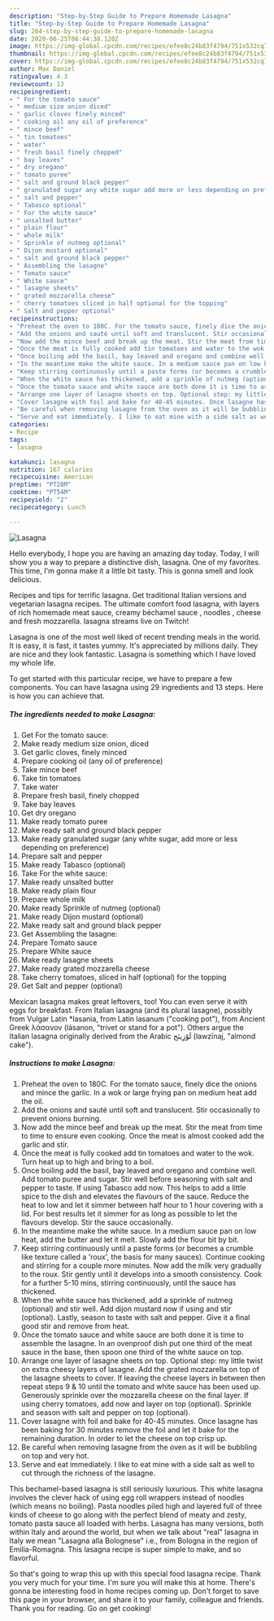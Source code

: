 ```yaml
---
description: "Step-by-Step Guide to Prepare Homemade Lasagna"
title: "Step-by-Step Guide to Prepare Homemade Lasagna"
slug: 264-step-by-step-guide-to-prepare-homemade-lasagna
date: 2020-06-25T06:44:38.120Z
image: https://img-global.cpcdn.com/recipes/efee8c24b83f4794/751x532cq70/lasagna-recipe-main-photo.jpg
thumbnail: https://img-global.cpcdn.com/recipes/efee8c24b83f4794/751x532cq70/lasagna-recipe-main-photo.jpg
cover: https://img-global.cpcdn.com/recipes/efee8c24b83f4794/751x532cq70/lasagna-recipe-main-photo.jpg
author: Max Daniel
ratingvalue: 4.3
reviewcount: 13
recipeingredient:
- " For the tomato sauce"
- " medium size onion diced"
- " garlic cloves finely minced"
- " cooking oil any oil of preference"
- " mince beef"
- " tin tomatoes"
- " water"
- " fresh basil finely chopped"
- " bay leaves"
- " dry oregano"
- " tomato puree"
- " salt and ground black pepper"
- " granulated sugar any white sugar add more or less depending on preference"
- " salt and pepper"
- " Tabasco optional"
- " For the white sauce"
- " unsalted butter"
- " plain flour"
- " whole milk"
- " Sprinkle of nutmeg optional"
- " Dijon mustard optional"
- " salt and ground black pepper"
- " Assembling the lasagne"
- " Tomato sauce"
- " White sauce"
- " lasagne sheets"
- " grated mozzarella cheese"
- " cherry tomatoes sliced in half optional for the topping"
- " Salt and pepper optional"
recipeinstructions:
- "Preheat the oven to 180C. For the tomato sauce, finely dice the onions and mince the garlic. In a wok or large frying pan on medium heat add the oil."
- "Add the onions and sauté until soft and translucent. Stir occasionally to prevent onions burning."
- "Now add the mince beef and break up the meat. Stir the meat from time to time to ensure even cooking. Once the meat is almost cooked add the garlic and stir."
- "Once the meat is fully cooked add tin tomatoes and water to the wok. Turn heat up to high and bring to a boil."
- "Once boiling add the basil, bay leaved and oregano and combine well. Add tomato puree and sugar. Stir well before seasoning with salt and pepper to taste. If using Tabasco add now. This helps to add a little spice to the dish and elevates the flavours of the sauce. Reduce the heat to low and let it simmer between half hour to 1 hour covering with a lid. For best results let it simmer for as long as possible to let the flavours develop. Stir the sauce occasionally."
- "In the meantime make the white sauce. In a medium sauce pan on low heat, add the butter and let it melt. Slowly add the flour bit by bit."
- "Keep stirring continuously until a paste forms (or becomes a crumble like texture called a &#39;roux&#39;, the basis for many sauces). Continue cooking and stirring for a couple more minutes. Now add the milk very gradually to the roux. Stir gently until it develops into a smooth consistency. Cook for a further 5-10 mins, stirring continuously, until the sauce has thickened."
- "When the white sauce has thickened, add a sprinkle of nutmeg (optional) and stir well. Add dijon mustard now if using and stir (optional). Lastly, season to taste with salt and pepper. Give it a final good stir and remove from heat."
- "Once the tomato sauce and white sauce are both done it is time to assemble the lasagne. In an ovenproof dish put one third of the meat sauce in the base, then spoon one third of the white sauce on top."
- "Arrange one layer of lasagne sheets on top. Optional step: my little twist on extra cheesy layers of lasagne. Add the grated mozzarella on top of the lasagne sheets to cover. If leaving the cheese layers in between then repeat steps 9 &amp; 10 until the tomato and white sauce has been used up. Generously sprinkle over the mozzarella cheese on the final layer. If using cherry tomatoes, add now and layer on top (optional). Sprinkle and season with salt and pepper on top (optional)."
- "Cover lasagne with foil and bake for 40-45 minutes. Once lasagne has been baking for 30 minutes remove the foil and let it bake for the remaining duration. In order to let the cheese on top crisp up."
- "Be careful when removing lasagne from the oven as it will be bubbling on top and very hot."
- "Serve and eat immediately. I like to eat mine with a side salt as well to cut through the richness of the lasagne."
categories:
- Recipe
tags:
- lasagna

katakunci: lasagna 
nutrition: 167 calories
recipecuisine: American
preptime: "PT28M"
cooktime: "PT54M"
recipeyield: "2"
recipecategory: Lunch

---
```



![Lasagna](https://img-global.cpcdn.com/recipes/efee8c24b83f4794/751x532cq70/lasagna-recipe-main-photo.jpg)

Hello everybody, I hope you are having an amazing day today. Today, I will show you a way to prepare a distinctive dish, lasagna. One of my favorites. This time, I'm gonna make it a little bit tasty. This is gonna smell and look delicious.

Recipes and tips for terrific lasagna. Get traditional Italian versions and vegetarian lasagna recipes. The ultimate comfort food lasagna, with layers of rich homemade meat sauce, creamy béchamel sauce , noodles , cheese and fresh mozzarella. lasagna streams live on Twitch!

Lasagna is one of the most well liked of recent trending meals in the world. It is easy, it is fast, it tastes yummy. It's appreciated by millions daily. They are nice and they look fantastic. Lasagna is something which I have loved my whole life.


To get started with this particular recipe, we have to prepare a few components. You can have lasagna using 29 ingredients and 13 steps. Here is how you can achieve that.

<!--inarticleads1-->

##### The ingredients needed to make Lasagna:

1. Get  For the tomato sauce:
1. Make ready  medium size onion, diced
1. Get  garlic cloves, finely minced
1. Prepare  cooking oil (any oil of preference)
1. Take  mince beef
1. Take  tin tomatoes
1. Take  water
1. Prepare  fresh basil, finely chopped
1. Take  bay leaves
1. Get  dry oregano
1. Make ready  tomato puree
1. Make ready  salt and ground black pepper
1. Make ready  granulated sugar (any white sugar, add more or less depending on preference)
1. Prepare  salt and pepper
1. Make ready  Tabasco (optional)
1. Take  For the white sauce:
1. Make ready  unsalted butter
1. Make ready  plain flour
1. Prepare  whole milk
1. Make ready  Sprinkle of nutmeg (optional)
1. Make ready  Dijon mustard (optional)
1. Make ready  salt and ground black pepper
1. Get  Assembling the lasagne:
1. Prepare  Tomato sauce
1. Prepare  White sauce
1. Make ready  lasagne sheets
1. Make ready  grated mozzarella cheese
1. Take  cherry tomatoes, sliced in half (optional) for the topping
1. Get  Salt and pepper (optional)


Mexican lasagna makes great leftovers, too! You can even serve it with eggs for breakfast. From Italian lasagna (and its plural lasagne), possibly from Vulgar Latin *lasania, from Latin lasanum (&#34;cooking pot&#34;), from Ancient Greek λάσανον (lásanon, &#34;trivet or stand for a pot&#34;). Others argue the Italian lasagna originally derived from the Arabic لَوْزِينَج‎ (lawzīnaj, &#34;almond cake&#34;). 

<!--inarticleads2-->

##### Instructions to make Lasagna:

1. Preheat the oven to 180C. For the tomato sauce, finely dice the onions and mince the garlic. In a wok or large frying pan on medium heat add the oil.
1. Add the onions and sauté until soft and translucent. Stir occasionally to prevent onions burning.
1. Now add the mince beef and break up the meat. Stir the meat from time to time to ensure even cooking. Once the meat is almost cooked add the garlic and stir.
1. Once the meat is fully cooked add tin tomatoes and water to the wok. Turn heat up to high and bring to a boil.
1. Once boiling add the basil, bay leaved and oregano and combine well. Add tomato puree and sugar. Stir well before seasoning with salt and pepper to taste. If using Tabasco add now. This helps to add a little spice to the dish and elevates the flavours of the sauce. Reduce the heat to low and let it simmer between half hour to 1 hour covering with a lid. For best results let it simmer for as long as possible to let the flavours develop. Stir the sauce occasionally.
1. In the meantime make the white sauce. In a medium sauce pan on low heat, add the butter and let it melt. Slowly add the flour bit by bit.
1. Keep stirring continuously until a paste forms (or becomes a crumble like texture called a &#39;roux&#39;, the basis for many sauces). Continue cooking and stirring for a couple more minutes. Now add the milk very gradually to the roux. Stir gently until it develops into a smooth consistency. Cook for a further 5-10 mins, stirring continuously, until the sauce has thickened.
1. When the white sauce has thickened, add a sprinkle of nutmeg (optional) and stir well. Add dijon mustard now if using and stir (optional). Lastly, season to taste with salt and pepper. Give it a final good stir and remove from heat.
1. Once the tomato sauce and white sauce are both done it is time to assemble the lasagne. In an ovenproof dish put one third of the meat sauce in the base, then spoon one third of the white sauce on top.
1. Arrange one layer of lasagne sheets on top. Optional step: my little twist on extra cheesy layers of lasagne. Add the grated mozzarella on top of the lasagne sheets to cover. If leaving the cheese layers in between then repeat steps 9 &amp; 10 until the tomato and white sauce has been used up. Generously sprinkle over the mozzarella cheese on the final layer. If using cherry tomatoes, add now and layer on top (optional). Sprinkle and season with salt and pepper on top (optional).
1. Cover lasagne with foil and bake for 40-45 minutes. Once lasagne has been baking for 30 minutes remove the foil and let it bake for the remaining duration. In order to let the cheese on top crisp up.
1. Be careful when removing lasagne from the oven as it will be bubbling on top and very hot.
1. Serve and eat immediately. I like to eat mine with a side salt as well to cut through the richness of the lasagne.


This bechamel-based lasagna is still seriously luxurious. This white lasagna involves the clever hack of using egg roll wrappers instead of noodles (which means no boiling). Pasta noodles piled high and layered full of three kinds of cheese to go along with the perfect blend of meaty and zesty, tomato pasta sauce all loaded with herbs. Lasagna has many versions, both within Italy and around the world, but when we talk about &#34;real&#34; lasagna in Italy we mean &#34;Lasagna alla Bolognese&#34; i.e., from Bologna in the region of Emilia-Romagna. This lasagna recipe is super simple to make, and so flavorful. 

So that's going to wrap this up with this special food lasagna recipe. Thank you very much for your time. I'm sure you will make this at home. There's gonna be interesting food in home recipes coming up. Don't forget to save this page in your browser, and share it to your family, colleague and friends. Thank you for reading. Go on get cooking!
